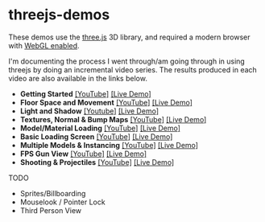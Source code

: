 # threejs-demos

These demos use the [three.js](https://github.com/mrdoob/three.js/) 3D library, and required a modern browser with [WebGL enabled](http://get.webgl.org/).

I'm documenting the process I went through/am going through in using threejs by doing an incremental video series. The results produced in each video are also available in the links below.

 - **Getting Started** [[YouTube]](https://www.youtube.com/watch?v=axGQAMqsxdw) [[Live Demo]](http://rawr.nz/webgl/gettingstarted/)
 - **Floor Space and Movement** [[YouTube]](https://www.youtube.com/watch?v=UUilwGxIj_Q) [[Live Demo]](http://rawr.nz/webgl/floorsandmovement/)
 - **Light and Shadow** [[Youtube]](https://www.youtube.com/watch?v=zBfpb32tys8) [[Live Demo]](http://rawr.nz/webgl/lightandshadow/)
 - **Textures, Normal & Bump Maps** [[YouTube]](https://www.youtube.com/watch?v=VdnN5nuxj-s) [[Live Demo]](http://rawr.nz/webgl/textures/)
 - **Model/Material Loading** [[YouTube]](https://www.youtube.com/watch?v=q2dhg1e8kpw) [[Live Demo]](http://rawr.nz/webgl/models/)
 - **Basic Loading Screen** [[YouTube]](https://www.youtube.com/watch?v=3umV-dEYttU) [[Live Demo]](http://rawr.nz/webgl2/06_Loading/index.html)
 - **Multiple Models & Instancing** [[YouTube]](https://www.youtube.com/watch?v=MJAD-EXPXfU) [[Live Demo]](http://rawr.nz/webgl2/07_Models2/index.html)
 - **FPS Gun View** [[YouTube]](https://www.youtube.com/watch?v=9wSWaKRtVy4) [[Live Demo]](http://rawr.nz/webgl2/08_GunView/index.html)
 - **Shooting & Projectiles** [[YouTube]](https://www.youtube.com/watch?v=nsg0qFu3aso) [[Live Demo]](http://rawr.nz/webgl2/09_Shooting/index.html)

TODO

 - Sprites/Billboarding
 - Mouselook / Pointer Lock
 - Third Person View
